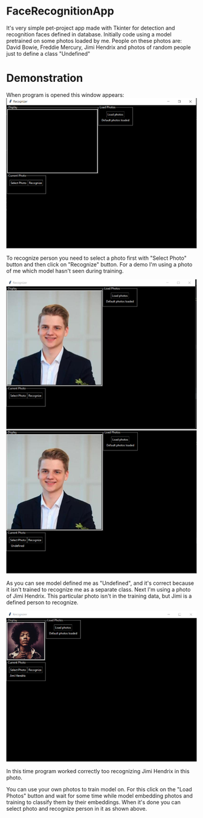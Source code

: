 # FaceRecognitionApp

It's very simple pet-project app made with Tkinter for detection and recognition faces defined in database. Initially code using a model pretrained on some photos loaded by me. People on these photos are: David Bowie, Freddie Mercury, Jimi Hendrix and photos of random people just to define a class "Undefined"

# Demonstration
When program is opened this window appears: 
![alt text](DemoPhotos/0.PNG?raw=true)

To recognize person you need to select a photo first with "Select Photo" button and then click on "Recognize" button. For a demo I'm using a photo of me which model hasn't seen during training.

![alt text](DemoPhotos/1.PNG?raw=true)
![alt text](DemoPhotos/2.PNG?raw=true)

As you can see model defined me as "Undefined", and it's correct because it isn't trained to recognize me as a separate class.
Next I'm using a photo of Jimi Hendrix. This particular photo isn't in the training data, but Jimi is a defined person to recognize.

![alt text](DemoPhotos/3.PNG?raw=true)

In this time program worked correctly too recognizing Jimi Hendrix in this photo.

You can use your own photos to train model on. For this click on the "Load Photos" button and wait for some time while model embedding photos and training to classify them by their embeddings. When it's done you can select photo and recognize person in it as shown above.
